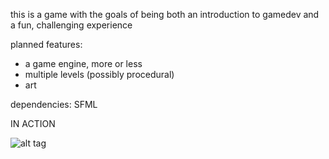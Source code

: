 this is a game with the goals of being both an introduction to gamedev and a fun, challenging experience

planned features:
 - a game engine, more or less
 - multiple levels (possibly procedural)
 - art

dependencies:
    SFML

IN ACTION


![alt tag](http://i.imgur.com/BPs0uUj.png)
